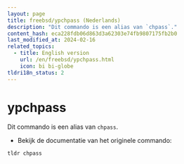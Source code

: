 ```yaml
---
layout: page
title: freebsd/ypchpass (Nederlands)
description: "Dit commando is een alias van `chpass`."
content_hash: eca228fdb06d863d3a62303e74fb9807175fb2b0
last_modified_at: 2024-02-16
related_topics:
  - title: English version
    url: /en/freebsd/ypchpass.html
    icon: bi bi-globe
tldri18n_status: 2
---
```

# ypchpass

Dit commando is een alias van `chpass`.

- Bekijk de documentatie van het originele commando:

`tldr chpass`
